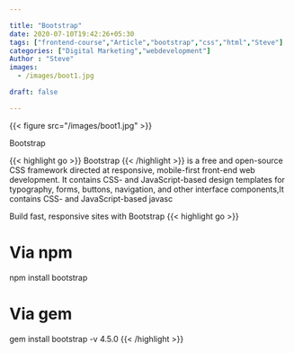 ```yaml
---

title: "Bootstrap"
date: 2020-07-10T19:42:26+05:30
tags: ["frontend-course","Article","bootstrap","css","html","Steve"]
categories: ["Digital Marketing","webdevelopment"]
Author : "Steve"
images:
  - /images/boot1.jpg

draft: false

---
```


{{< figure src="/images/boot1.jpg" >}}

Bootstrap

{{< highlight go >}} Bootstrap {{< /highlight >}} is a free and open-source CSS framework directed at responsive, mobile-first front-end web development. It contains CSS- and JavaScript-based design templates for typography, forms, buttons, navigation, and other interface components,It contains CSS- and JavaScript-based javasc

Build fast, responsive sites with Bootstrap
{{< highlight go >}} 
# Via npm
npm install bootstrap
# Via gem
gem install bootstrap -v 4.5.0
 {{< /highlight >}}